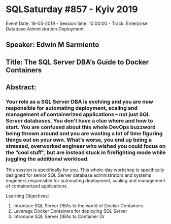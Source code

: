 # SQLSaturday #857 - Kyiv 2019
Event Date: 18-05-2019 - Session time: 10:00:00 - Track: Enterprise Database Administration  Deployment
## Speaker: Edwin M Sarmiento
## Title: The SQL Server DBA’s Guide to Docker Containers
## Abstract:
### Your role as a SQL Server DBA is evolving and you are now responsible for automating deployment, scaling and management of containerized applications – not just SQL Server databases. You don’t have a clue where and how to start. You are confused about this whole DevOps buzzword being thrown around and you are wasting a lot of time figuring things out on your own. What’s worse, you end up being a stressed, overworked engineer who wished you could focus on the “cool stuff”, but are instead stuck in firefighting mode while juggling the additional workload.

This session is specifically for you. This whole-day workshop is specifically designed for senior SQL Server database administrators and systems engineers responsible for automating deployment, scaling and management of containerized applications.

Learning Objectives:
1) Introduce SQL Server DBAs to the world of Docker Containers
2) Leverage Docker Containers for deploying SQL Server
3) Introduce SQL Server DBAs to Container Or
